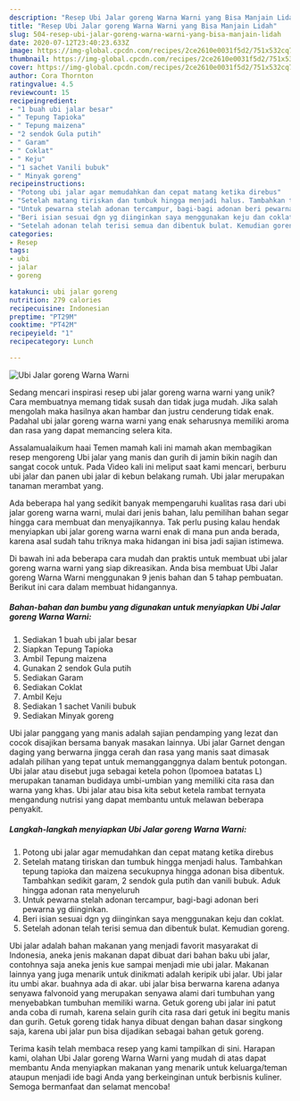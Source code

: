 ```yaml
---
description: "Resep Ubi Jalar goreng Warna Warni yang Bisa Manjain Lidah"
title: "Resep Ubi Jalar goreng Warna Warni yang Bisa Manjain Lidah"
slug: 504-resep-ubi-jalar-goreng-warna-warni-yang-bisa-manjain-lidah
date: 2020-07-12T23:40:23.633Z
image: https://img-global.cpcdn.com/recipes/2ce2610e0031f5d2/751x532cq70/ubi-jalar-goreng-warna-warni-foto-resep-utama.jpg
thumbnail: https://img-global.cpcdn.com/recipes/2ce2610e0031f5d2/751x532cq70/ubi-jalar-goreng-warna-warni-foto-resep-utama.jpg
cover: https://img-global.cpcdn.com/recipes/2ce2610e0031f5d2/751x532cq70/ubi-jalar-goreng-warna-warni-foto-resep-utama.jpg
author: Cora Thornton
ratingvalue: 4.5
reviewcount: 15
recipeingredient:
- "1 buah ubi jalar besar"
- " Tepung Tapioka"
- " Tepung maizena"
- "2 sendok Gula putih"
- " Garam"
- " Coklat"
- " Keju"
- "1 sachet Vanili bubuk"
- " Minyak goreng"
recipeinstructions:
- "Potong ubi jalar agar memudahkan dan cepat matang ketika direbus"
- "Setelah matang tiriskan dan tumbuk hingga menjadi halus. Tambahkan tepung tapioka dan maizena secukupnya hingga adonan bisa dibentuk. Tambahkan sedikit garam, 2 sendok gula putih dan vanili bubuk. Aduk hingga adonan rata menyeluruh"
- "Untuk pewarna stelah adonan tercampur, bagi-bagi adonan beri pewarna yg diinginkan."
- "Beri isian sesuai dgn yg diinginkan saya menggunakan keju dan coklat."
- "Setelah adonan telah terisi semua dan dibentuk bulat. Kemudian goreng."
categories:
- Resep
tags:
- ubi
- jalar
- goreng

katakunci: ubi jalar goreng 
nutrition: 279 calories
recipecuisine: Indonesian
preptime: "PT29M"
cooktime: "PT42M"
recipeyield: "1"
recipecategory: Lunch

---
```



![Ubi Jalar goreng Warna Warni](https://img-global.cpcdn.com/recipes/2ce2610e0031f5d2/751x532cq70/ubi-jalar-goreng-warna-warni-foto-resep-utama.jpg)

Sedang mencari inspirasi resep ubi jalar goreng warna warni yang unik? Cara membuatnya memang tidak susah dan tidak juga mudah. Jika salah mengolah maka hasilnya akan hambar dan justru cenderung tidak enak. Padahal ubi jalar goreng warna warni yang enak seharusnya memiliki aroma dan rasa yang dapat memancing selera kita.

Assalamualaikum haai Temen mamah kali ini mamah akan membagikan resep mengoreng Ubi jalar yang manis dan gurih di jamin bikin nagih dan sangat cocok untuk. Pada Video kali ini meliput saat kami mencari, berburu ubi jalar dan panen ubi jalar di kebun belakang rumah. Ubi jalar merupakan tanaman merambat yang.

Ada beberapa hal yang sedikit banyak mempengaruhi kualitas rasa dari ubi jalar goreng warna warni, mulai dari jenis bahan, lalu pemilihan bahan segar hingga cara membuat dan menyajikannya. Tak perlu pusing kalau hendak menyiapkan ubi jalar goreng warna warni enak di mana pun anda berada, karena asal sudah tahu triknya maka hidangan ini bisa jadi sajian istimewa.


Di bawah ini ada beberapa cara mudah dan praktis untuk membuat ubi jalar goreng warna warni yang siap dikreasikan. Anda bisa membuat Ubi Jalar goreng Warna Warni menggunakan 9 jenis bahan dan 5 tahap pembuatan. Berikut ini cara dalam membuat hidangannya.

<!--inarticleads1-->

##### Bahan-bahan dan bumbu yang digunakan untuk menyiapkan Ubi Jalar goreng Warna Warni:

1. Sediakan 1 buah ubi jalar besar
1. Siapkan  Tepung Tapioka
1. Ambil  Tepung maizena
1. Gunakan 2 sendok Gula putih
1. Sediakan  Garam
1. Sediakan  Coklat
1. Ambil  Keju
1. Sediakan 1 sachet Vanili bubuk
1. Sediakan  Minyak goreng


Ubi jalar panggang yang manis adalah sajian pendamping yang lezat dan cocok disajikan bersama banyak masakan lainnya. Ubi jalar Garnet dengan daging yang berwarna jingga cerah dan rasa yang manis saat dimasak adalah pilihan yang tepat untuk memangganggnya dalam bentuk potongan. Ubi jalar atau disebut juga sebagai ketela pohon (Ipomoea batatas L) merupakan tanaman budidaya umbi-umbian yang memiliki cita rasa dan warna yang khas. Ubi jalar atau bisa kita sebut ketela rambat ternyata mengandung nutrisi yang dapat membantu untuk melawan beberapa penyakit. 

<!--inarticleads2-->

##### Langkah-langkah menyiapkan Ubi Jalar goreng Warna Warni:

1. Potong ubi jalar agar memudahkan dan cepat matang ketika direbus
1. Setelah matang tiriskan dan tumbuk hingga menjadi halus. Tambahkan tepung tapioka dan maizena secukupnya hingga adonan bisa dibentuk. Tambahkan sedikit garam, 2 sendok gula putih dan vanili bubuk. Aduk hingga adonan rata menyeluruh
1. Untuk pewarna stelah adonan tercampur, bagi-bagi adonan beri pewarna yg diinginkan.
1. Beri isian sesuai dgn yg diinginkan saya menggunakan keju dan coklat.
1. Setelah adonan telah terisi semua dan dibentuk bulat. Kemudian goreng.


Ubi jalar adalah bahan makanan yang menjadi favorit masyarakat di Indonesia, aneka jenis makanan dapat dibuat dari bahan baku ubi jalar, contohnya saja aneka jenis kue sampai menjadi mie ubi jalar. Makanan lainnya yang juga menarik untuk dinikmati adalah keripik ubi jalar. Ubi jalar itu umbi akar. buahnya ada di akar. ubi jalar bisa berwarna karena adanya senyawa falvonoid yang merupakan senyawa alami dari tumbuhan yang menyebabkan tumbuhan memiliki warna. Getuk goreng ubi jalar ini patut anda coba di rumah, karena selain gurih cita rasa dari getuk ini begitu manis dan gurih. Getuk goreng tidak hanya dibuat dengan bahan dasar singkong saja, karena ubi jalar pun bisa dijadikan sebagai bahan getuk goreng. 

Terima kasih telah membaca resep yang kami tampilkan di sini. Harapan kami, olahan Ubi Jalar goreng Warna Warni yang mudah di atas dapat membantu Anda menyiapkan makanan yang menarik untuk keluarga/teman ataupun menjadi ide bagi Anda yang berkeinginan untuk berbisnis kuliner. Semoga bermanfaat dan selamat mencoba!
